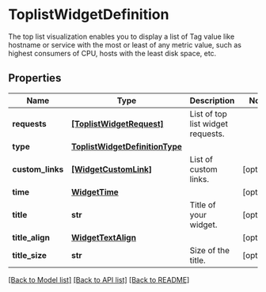 # ToplistWidgetDefinition

The top list visualization enables you to display a list of Tag value like hostname or service with the most or least of any metric value, such as highest consumers of CPU, hosts with the least disk space, etc.
## Properties
Name | Type | Description | Notes
------------ | ------------- | ------------- | -------------
**requests** | [**[ToplistWidgetRequest]**](ToplistWidgetRequest.md) | List of top list widget requests. | 
**type** | [**ToplistWidgetDefinitionType**](ToplistWidgetDefinitionType.md) |  | 
**custom_links** | [**[WidgetCustomLink]**](WidgetCustomLink.md) | List of custom links. | [optional] 
**time** | [**WidgetTime**](WidgetTime.md) |  | [optional] 
**title** | **str** | Title of your widget. | [optional] 
**title_align** | [**WidgetTextAlign**](WidgetTextAlign.md) |  | [optional] 
**title_size** | **str** | Size of the title. | [optional] 

[[Back to Model list]](README.md#documentation-for-models) [[Back to API list]](README.md#documentation-for-api-endpoints) [[Back to README]](README.md)


